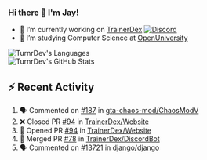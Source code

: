 ### Hi there 👋 I'm Jay!

- 🔭 I’m currently working on [TrainerDex](https://www.github.com/TrainerDex) [![Discord](https://discordapp.com/api/v6/guilds/364313717720219651/widget.png?style=shield)](http://discord.trainerdex.co.uk/)
- 🤔 I’m studying Computer Science at [OpenUniversity](http://www.open.ac.uk/courses/computing-it/degrees/bsc-computing-it-software-q62-soft)

![TurnrDev's Languages](https://github-readme-stats.vercel.app/api/top-langs/?username=TurnrDev&layout=compact&hide_border=true&title_color=1fa6aa&text_color=233247)
<br>
![TurnrDev's GitHub Stats](https://github-readme-stats.vercel.app/api?username=TurnrDev&show_icons=true&hide_border=true&count_private=true&include_all_commits=true&icon_color=1fa6aa&title_color=1fa6aa&text_color=233247)
<br>

## :zap: Recent Activity

<!--START_SECTION:activity-->
1. 🗣 Commented on [#187](https://github.com/gta-chaos-mod/ChaosModV/issues/187) in [gta-chaos-mod/ChaosModV](https://github.com/gta-chaos-mod/ChaosModV)
2. ❌ Closed PR [#94](https://github.com/TrainerDex/Website/pull/94) in [TrainerDex/Website](https://github.com/TrainerDex/Website)
3. 💪 Opened PR [#94](https://github.com/TrainerDex/Website/pull/94) in [TrainerDex/Website](https://github.com/TrainerDex/Website)
4. 🎉 Merged PR [#78](https://github.com/TrainerDex/DiscordBot/pull/78) in [TrainerDex/DiscordBot](https://github.com/TrainerDex/DiscordBot)
5. 🗣 Commented on [#13721](https://github.com/django/django/issues/13721) in [django/django](https://github.com/django/django)
<!--END_SECTION:activity-->
